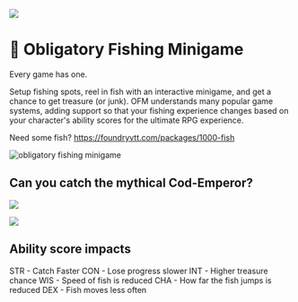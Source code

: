 ![](https://img.shields.io/badge/Foundry-v10-informational)
<!--- Downloads @ Latest Badge -->
<!--- replace <user>/<repo> with your username/repository -->
<!--- ![Latest Release Download Count](https://img.shields.io/github/downloads/<user>/<repo>/latest/module.zip) -->

<!--- Forge Bazaar Install % Badge -->
<!--- replace <your-module-name> with the `name` in your manifest -->
<!--- ![Forge Installs](https://img.shields.io/badge/dynamic/json?label=Forge%20Installs&query=package.installs&suffix=%25&url=https%3A%2F%2Fforge-vtt.com%2Fapi%2Fbazaar%2Fpackage%2F<your-module-name>&colorB=4aa94a) -->


# 🎣 Obligatory Fishing Minigame

Every game has one.

Setup fishing spots, reel in fish with an interactive minigame, and get a chance to get treasure (or junk).
OFM understands many popular game systems, adding support so that your fishing experience changes based on your character's ability scores for the ultimate RPG experience.

Need some fish? https://foundryvtt.com/packages/1000-fish

![obligatory fishing minigame](https://user-images.githubusercontent.com/15639841/190035889-65905398-4c9b-4e82-be5b-680c1ef47a16.gif)


## Can you catch the mythical Cod-Emperor?

![](https://cdn.discordapp.com/attachments/830182194533892116/1017912336587165926/unknown.png)

![](https://media.discordapp.net/attachments/830182194533892116/1017914863848271872/unknown.png)

## Ability score impacts

STR - Catch Faster
CON - Lose progress slower
INT - Higher treasure chance
WIS - Speed of fish is reduced
CHA - How far the fish jumps is reduced
DEX - Fish moves less often
